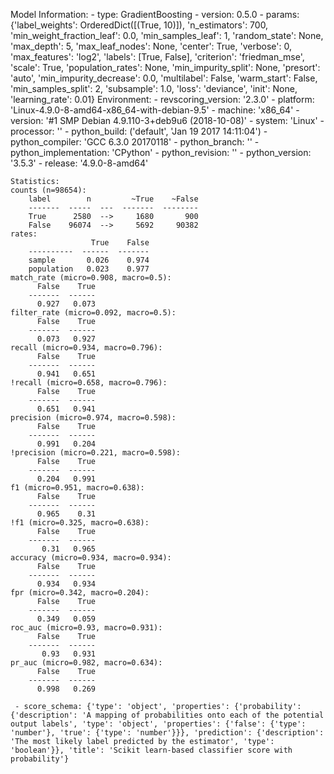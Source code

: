 Model Information:
	 - type: GradientBoosting
	 - version: 0.5.0
	 - params: {'label_weights': OrderedDict([(True, 10)]), 'n_estimators': 700, 'min_weight_fraction_leaf': 0.0, 'min_samples_leaf': 1, 'random_state': None, 'max_depth': 5, 'max_leaf_nodes': None, 'center': True, 'verbose': 0, 'max_features': 'log2', 'labels': [True, False], 'criterion': 'friedman_mse', 'scale': True, 'population_rates': None, 'min_impurity_split': None, 'presort': 'auto', 'min_impurity_decrease': 0.0, 'multilabel': False, 'warm_start': False, 'min_samples_split': 2, 'subsample': 1.0, 'loss': 'deviance', 'init': None, 'learning_rate': 0.01}
	Environment:
	 - revscoring_version: '2.3.0'
	 - platform: 'Linux-4.9.0-8-amd64-x86_64-with-debian-9.5'
	 - machine: 'x86_64'
	 - version: '#1 SMP Debian 4.9.110-3+deb9u6 (2018-10-08)'
	 - system: 'Linux'
	 - processor: ''
	 - python_build: ('default', 'Jan 19 2017 14:11:04')
	 - python_compiler: 'GCC 6.3.0 20170118'
	 - python_branch: ''
	 - python_implementation: 'CPython'
	 - python_revision: ''
	 - python_version: '3.5.3'
	 - release: '4.9.0-8-amd64'
	
	Statistics:
	counts (n=98654):
		label        n         ~True    ~False
		-------  -----  ---  -------  --------
		True      2580  -->     1680       900
		False    96074  -->     5692     90382
	rates:
		              True    False
		----------  ------  -------
		sample       0.026    0.974
		population   0.023    0.977
	match_rate (micro=0.908, macro=0.5):
		  False    True
		-------  ------
		  0.927   0.073
	filter_rate (micro=0.092, macro=0.5):
		  False    True
		-------  ------
		  0.073   0.927
	recall (micro=0.934, macro=0.796):
		  False    True
		-------  ------
		  0.941   0.651
	!recall (micro=0.658, macro=0.796):
		  False    True
		-------  ------
		  0.651   0.941
	precision (micro=0.974, macro=0.598):
		  False    True
		-------  ------
		  0.991   0.204
	!precision (micro=0.221, macro=0.598):
		  False    True
		-------  ------
		  0.204   0.991
	f1 (micro=0.951, macro=0.638):
		  False    True
		-------  ------
		  0.965    0.31
	!f1 (micro=0.325, macro=0.638):
		  False    True
		-------  ------
		   0.31   0.965
	accuracy (micro=0.934, macro=0.934):
		  False    True
		-------  ------
		  0.934   0.934
	fpr (micro=0.342, macro=0.204):
		  False    True
		-------  ------
		  0.349   0.059
	roc_auc (micro=0.93, macro=0.931):
		  False    True
		-------  ------
		   0.93   0.931
	pr_auc (micro=0.982, macro=0.634):
		  False    True
		-------  ------
		  0.998   0.269
	
	 - score_schema: {'type': 'object', 'properties': {'probability': {'description': 'A mapping of probabilities onto each of the potential output labels', 'type': 'object', 'properties': {'false': {'type': 'number'}, 'true': {'type': 'number'}}}, 'prediction': {'description': 'The most likely label predicted by the estimator', 'type': 'boolean'}}, 'title': 'Scikit learn-based classifier score with probability'}


